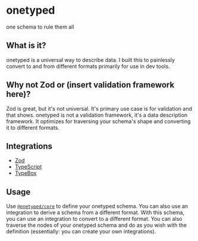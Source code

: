 # onetyped

one schema to rule them all

## What is it?

onetyped is a universal way to describe data. I built this to painlessly convert to and from different formats primarily for use in dev tools.

## Why not Zod or (insert validation framework here)?

Zod is great, but it's not universal. It's primary use case is for validation and that shows. onetyped is not a validation framework, it's a data description framework. It optimizes for traversing your schema's shape and converting it to different formats.

## Integrations

- [Zod](https://github.com/sachinraja/onetyped/tree/main/packages/zod#readme)
- [TypeScript](https://github.com/sachinraja/onetyped/tree/main/packages/typescript#readme)
- [TypeBox](https://github.com/sachinraja/onetyped/tree/main/packages/typebox#readme)

## Usage

Use [`@onetyped/core`](https://github.com/sachinraja/onetyped/tree/main/packages/core#readme) to define your onetyped schema. You can also use an integration to derive a schema from a different format. With this schema, you can use an integration to convert to a different format. You can also traverse the nodes of your onetyped schema and do as you wish with the definition (essentially: you can create your own integrations).

